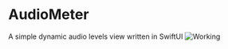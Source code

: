 # AudioMeter
A simple dynamic audio levels view written in SwiftUI
![Working](https://imgur.com/a/A14y48q)
